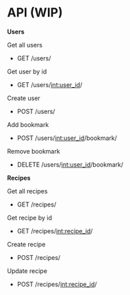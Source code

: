 # API (WIP)

**Users**

Get all users 
- GET /users/

Get user by id
- GET /users/<int:user_id>/

Create user
- POST /users/

Add bookmark
- POST /users/<int:user_id>/bookmark/

Remove bookmark
- DELETE /users/<int:user_id>/bookmark/




**Recipes**

Get all recipes
- GET /recipes/

Get recipe by id
- GET /recipes/<int:recipe_id>/

Create recipe
- POST /recipes/

Update recipe
- POST /recipes/<int:recipe_id>/

